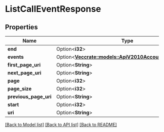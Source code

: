 # ListCallEventResponse

## Properties

Name | Type | Description | Notes
------------ | ------------- | ------------- | -------------
**end** | Option<**i32**> |  | [optional]
**events** | Option<[**Vec<crate::models::ApiV2010AccountCallCallEvent>**](api.v2010.account.call.call_event.md)> |  | [optional]
**first_page_uri** | Option<**String**> |  | [optional]
**next_page_uri** | Option<**String**> |  | [optional]
**page** | Option<**i32**> |  | [optional]
**page_size** | Option<**i32**> |  | [optional]
**previous_page_uri** | Option<**String**> |  | [optional]
**start** | Option<**i32**> |  | [optional]
**uri** | Option<**String**> |  | [optional]

[[Back to Model list]](../README.md#documentation-for-models) [[Back to API list]](../README.md#documentation-for-api-endpoints) [[Back to README]](../README.md)


